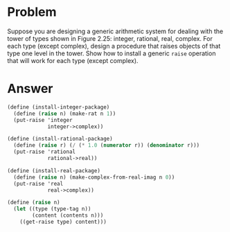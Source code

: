 # Problem
Suppose you are designing a generic arithmetic system for dealing with the tower of types shown in Figure 2.25: integer, rational, real, complex. For each type (except complex), design a procedure that raises objects of that type one level in the tower. Show how to install a generic `raise` operation that will work for each type (except complex).

# Answer

```scheme
(define (install-integer-package)
  (define (raise n) (make-rat n 1))
  (put-raise 'integer
             integer->complex))

(define (install-rational-package)
  (define (raise r) (/ (* 1.0 (numerator r)) (denominator r)))
  (put-raise 'rational
             rational->real))

(define (install-real-package)
  (define (raise n) (make-complex-from-real-imag n 0))
  (put-raise 'real
             real->complex))

(define (raise n)
  (let ((type (type-tag n))
        (content (contents n)))
    ((get-raise type) content)))
```
